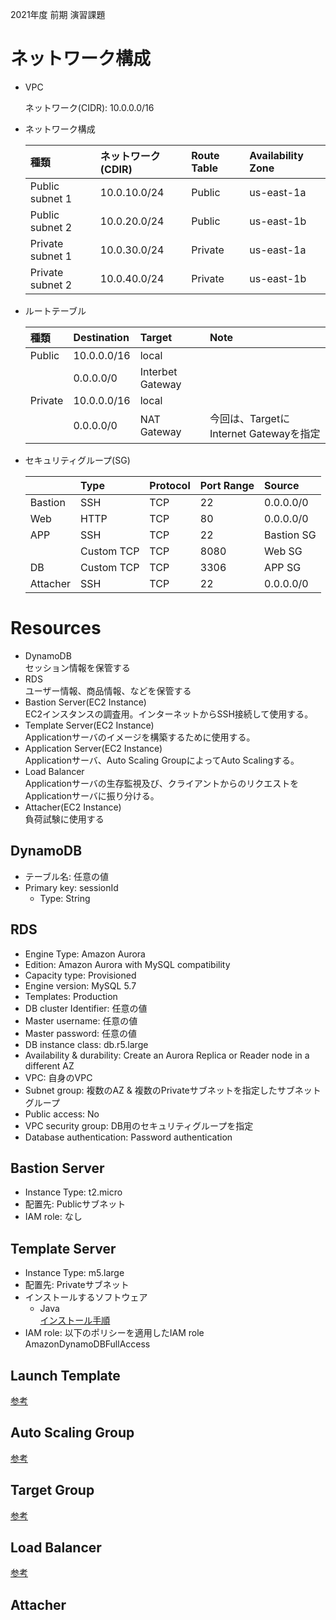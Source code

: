 2021年度 前期 演習課題

# ネットワーク構成
* VPC

  ネットワーク(CIDR): 10.0.0.0/16

* ネットワーク構成

  |種類             |ネットワーク(CDIR)|Route Table|Availability Zone|
  |:---------------|:---------------|:----------|:----------------|
  |Public  subnet 1|10.0.10.0/24    |Public     |us-east-1a       |
  |Public  subnet 2|10.0.20.0/24    |Public     |us-east-1b       |
  |Private subnet 1|10.0.30.0/24    |Private    |us-east-1a       |
  |Private subnet 2|10.0.40.0/24    |Private    |us-east-1b       |

* ルートテーブル

  |種類    |Destination|Target          |Note|
  |:------|:----------|:---------------|:----------------------------------|
  |Public |10.0.0.0/16|local           |                                   |
  |       |0.0.0.0/0  |Interbet Gateway|                                   |
  |Private|10.0.0.0/16|local           |                                   |
  |       |0.0.0.0/0  |NAT Gateway     |今回は、TargetにInternet Gatewayを指定|

* セキュリティグループ(SG)

  |            |Type     |Protocol|Port Range|Source            |
  |:-----------|:---------|:-------|:---------|:----------------|
  |Bastion     |SSH       |TCP     |22        |0.0.0.0/0        |
  |Web         |HTTP      |TCP     |80        |0.0.0.0/0        |
  |APP         |SSH       |TCP     |22        |Bastion SG       |
  |            |Custom TCP|TCP     |8080      |Web SG           |
  |DB          |Custom TCP|TCP     |3306      |APP SG           |
  |Attacher    |SSH       |TCP     |22        |0.0.0.0/0        |

# Resources
* DynamoDB  
セッション情報を保管する
* RDS  
ユーザー情報、商品情報、などを保管する
* Bastion Server(EC2 Instance)  
EC2インスタンスの調査用。インターネットからSSH接続して使用する。
* Template Server(EC2 Instance)  
Applicationサーバのイメージを構築するために使用する。
* Application Server(EC2 Instance)  
Applicationサーバ、Auto Scaling GroupによってAuto Scalingする。
* Load Balancer  
Applicationサーバの生存監視及び、クライアントからのリクエストをApplicationサーバに振り分ける。
* Attacher(EC2 Instance)  
負荷試験に使用する

## DynamoDB
* テーブル名: 任意の値
* Primary key: sessionId
  * Type: String

## RDS
* Engine Type: Amazon Aurora
* Edition: Amazon Aurora with MySQL compatibility
* Capacity type: Provisioned
* Engine version: MySQL 5.7
* Templates: Production
* DB cluster Identifier: 任意の値
* Master username: 任意の値
* Master password: 任意の値
* DB instance class: db.r5.large
* Availability & durability: Create an Aurora Replica or Reader node in a different AZ
* VPC: 自身のVPC
* Subnet group: 複数のAZ & 複数のPrivateサブネットを指定したサブネットグループ
* Public access: No
* VPC security group: DB用のセキュリティグループを指定
* Database authentication: Password authentication

## Bastion Server
* Instance Type: t2.micro
* 配置先: Publicサブネット
* IAM role: なし

## Template Server
* Instance Type: m5.large
* 配置先: Privateサブネット
* インストールするソフトウェア
  * Java  
  [インストール手順](https://docs.aws.amazon.com/ja_jp/corretto/latest/corretto-8-ug/amazon-linux-install.html)
* IAM role: 以下のポリシーを適用したIAM role  
  AmazonDynamoDBFullAccess

## Launch Template
[参考](https://github.com/cupperservice/aws-tutorial)

## Auto Scaling Group
[参考](https://github.com/cupperservice/aws-tutorial)

## Target Group
[参考](https://github.com/cupperservice/aws-tutorial)

## Load Balancer
[参考](https://github.com/cupperservice/aws-tutorial)

## Attacher

